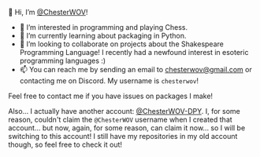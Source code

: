 👋 Hi, I’m [@ChesterWOV](https://github.com/ChesterWOV)!
- 👀 I’m interested in programming and playing Chess.
- 🌱 I’m currently learning about packaging in Python.
- 💞️ I’m looking to collaborate on projects about the Shakespeare Programming Language! I recently had a newfound interest in esoteric programming languages :)
- 📫 You can reach me by sending an email to chesterwov@gmail.com or contacting me on Discord. My username is `chesterwov`!

Feel free to contact me if you have issues on packages I make!

Also... I actually have another account: [@ChesterWOV-DPY](https://github.com/ChesterWOV-DPY).
I, for some reason, couldn't claim the `@ChesterWOV` username when I created that account... but now, again, for some reason, can claim it now... so I will be switching to this account! I still have my repositories in my old account though, so feel free to check it out!
<!---
ChesterWOV/ChesterWOV is a ✨ special ✨ repository because its `README.md` (this file) appears on your GitHub profile.
You can click the Preview link to take a look at your changes.
--->
